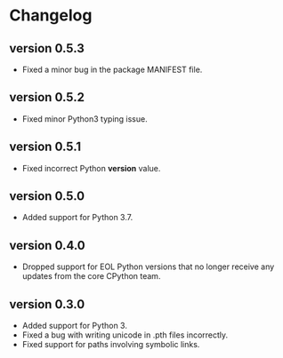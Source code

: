 # Changelog

## version 0.5.3

- Fixed a minor bug in the package MANIFEST file.

## version 0.5.2

- Fixed minor Python3 typing issue.

## version 0.5.1

- Fixed incorrect Python __version__ value.

## version 0.5.0

- Added support for Python 3.7.

## version 0.4.0

- Dropped support for EOL Python versions that no longer
  receive any updates from the core CPython team.

## version 0.3.0

- Added support for Python 3.
- Fixed a bug with writing unicode in .pth files incorrectly.
- Fixed support for paths involving symbolic links.


